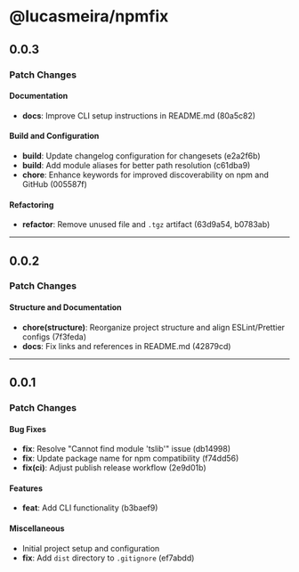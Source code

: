 # @lucasmeira/npmfix

## 0.0.3

### Patch Changes

#### Documentation
- **docs**: Improve CLI setup instructions in README.md (80a5c82)

#### Build and Configuration
- **build**: Update changelog configuration for changesets (e2a2f6b)
- **build**: Add module aliases for better path resolution (c61dba9)
- **chore**: Enhance keywords for improved discoverability on npm and GitHub (005587f)

#### Refactoring
- **refactor**: Remove unused file and `.tgz` artifact (63d9a54, b0783ab)

---

## 0.0.2

### Patch Changes

#### Structure and Documentation
- **chore(structure)**: Reorganize project structure and align ESLint/Prettier configs (7f3feda)
- **docs**: Fix links and references in README.md (42879cd)

---

## 0.0.1

### Patch Changes

#### Bug Fixes
- **fix**: Resolve "Cannot find module 'tslib'" issue (db14998)
- **fix**: Update package name for npm compatibility (f74dd56)
- **fix(ci)**: Adjust publish release workflow (2e9d01b)

#### Features
- **feat**: Add CLI functionality (b3baef9)

#### Miscellaneous
- Initial project setup and configuration
- **fix**: Add `dist` directory to `.gitignore` (ef7abdd)
